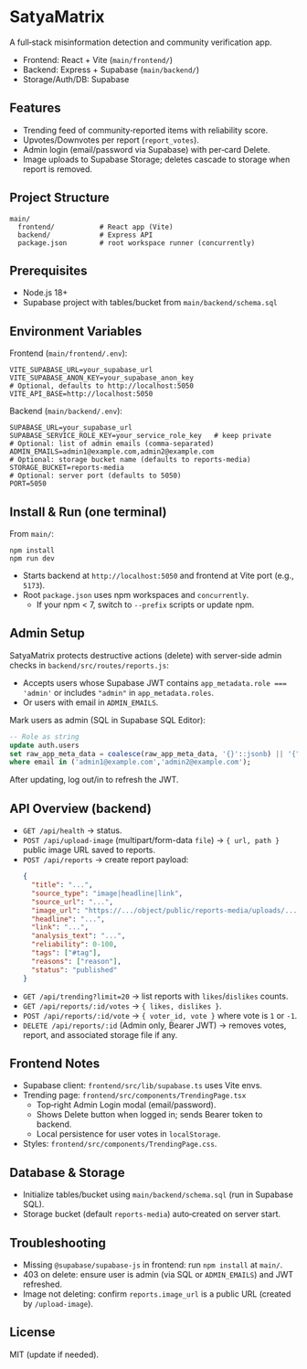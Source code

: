 # SatyaMatrix

A full‑stack misinformation detection and community verification app.

- Frontend: React + Vite (`main/frontend/`)
- Backend: Express + Supabase (`main/backend/`)
- Storage/Auth/DB: Supabase

## Features
- Trending feed of community‑reported items with reliability score.
- Upvotes/Downvotes per report (`report_votes`).
- Admin login (email/password via Supabase) with per‑card Delete.
- Image uploads to Supabase Storage; deletes cascade to storage when report is removed.

## Project Structure
```
main/
  frontend/           # React app (Vite)
  backend/            # Express API
  package.json        # root workspace runner (concurrently)
```

## Prerequisites
- Node.js 18+
- Supabase project with tables/bucket from `main/backend/schema.sql`

## Environment Variables

Frontend (`main/frontend/.env`):
```
VITE_SUPABASE_URL=your_supabase_url
VITE_SUPABASE_ANON_KEY=your_supabase_anon_key
# Optional, defaults to http://localhost:5050
VITE_API_BASE=http://localhost:5050
```

Backend (`main/backend/.env`):
```
SUPABASE_URL=your_supabase_url
SUPABASE_SERVICE_ROLE_KEY=your_service_role_key   # keep private
# Optional: list of admin emails (comma-separated)
ADMIN_EMAILS=admin1@example.com,admin2@example.com
# Optional: storage bucket name (defaults to reports-media)
STORAGE_BUCKET=reports-media
# Optional: server port (defaults to 5050)
PORT=5050
```

## Install & Run (one terminal)
From `main/`:
```
npm install
npm run dev
```
- Starts backend at `http://localhost:5050` and frontend at Vite port (e.g., `5173`).
- Root `package.json` uses npm workspaces and `concurrently`.
  - If your npm < 7, switch to `--prefix` scripts or update npm.

## Admin Setup
SatyaMatrix protects destructive actions (delete) with server‑side admin checks in `backend/src/routes/reports.js`:
- Accepts users whose Supabase JWT contains `app_metadata.role === 'admin'` or includes `"admin"` in `app_metadata.roles`.
- Or users with email in `ADMIN_EMAILS`.

Mark users as admin (SQL in Supabase SQL Editor):
```sql
-- Role as string
update auth.users
set raw_app_meta_data = coalesce(raw_app_meta_data, '{}'::jsonb) || '{"role":"admin"}'::jsonb
where email in ('admin1@example.com','admin2@example.com');
```
After updating, log out/in to refresh the JWT.

## API Overview (backend)
- `GET /api/health` → status.
- `POST /api/upload-image` (multipart/form-data `file`) → `{ url, path }` public image URL saved to reports.
- `POST /api/reports` → create report payload:
  ```json
  {
    "title": "...",
    "source_type": "image|headline|link",
    "source_url": "...",
    "image_url": "https://.../object/public/reports-media/uploads/...",
    "headline": "...",
    "link": "...",
    "analysis_text": "...",
    "reliability": 0-100,
    "tags": ["#tag"],
    "reasons": ["reason"],
    "status": "published"
  }
  ```
- `GET /api/trending?limit=20` → list reports with `likes`/`dislikes` counts.
- `GET /api/reports/:id/votes` → `{ likes, dislikes }`.
- `POST /api/reports/:id/vote` → `{ voter_id, vote }` where vote is `1` or `-1`.
- `DELETE /api/reports/:id` (Admin only, Bearer JWT) → removes votes, report, and associated storage file if any.

## Frontend Notes
- Supabase client: `frontend/src/lib/supabase.ts` uses Vite envs.
- Trending page: `frontend/src/components/TrendingPage.tsx`
  - Top‑right Admin Login modal (email/password).
  - Shows Delete button when logged in; sends Bearer token to backend.
  - Local persistence for user votes in `localStorage`.
- Styles: `frontend/src/components/TrendingPage.css`.

## Database & Storage
- Initialize tables/bucket using `main/backend/schema.sql` (run in Supabase SQL).
- Storage bucket (default `reports-media`) auto‑created on server start.

## Troubleshooting
- Missing `@supabase/supabase-js` in frontend: run `npm install` at `main/`.
- 403 on delete: ensure user is admin (via SQL or `ADMIN_EMAILS`) and JWT refreshed.
- Image not deleting: confirm `reports.image_url` is a public URL (created by `/upload-image`).

## License
MIT (update if needed).
